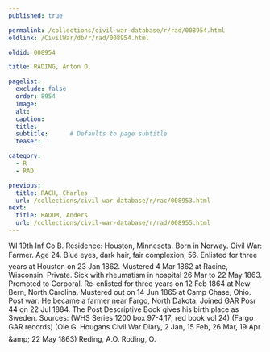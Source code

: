 ```yaml
---
published: true

permalink: /collections/civil-war-database/r/rad/008954.html
oldlink: /CivilWar/db/r/rad/008954.html

oldid: 008954

title: RADING, Anton O.

pagelist:
  exclude: false
  order: 8954
  image: 
  alt:
  caption:
  title:
  subtitle:      # Defaults to page subtitle
  teaser:

category: 
  - R 
  - RAD

previous:
  title: RACH, Charles
  url: /collections/civil-war-database/r/rac/008953.html  
next:
  title: RADUM, Anders
  url: /collections/civil-war-database/r/rad/008955.html   
---
```

WI 19th Inf Co B. Residence: Houston, Minnesota. Born in Norway. Civil War: Farmer. Age 24. Blue eyes, dark hair, fair complexion, 5&#146;6&#148;. Enlisted for three years at Houston on 23 Jan 1862. Mustered 4 Mar 1862 at Racine, Wisconsin. Private. Sick with rheumatism in hospital 26 Mar to 22 May 1863. Promoted to Corporal. Re-enlisted for three years on 12 Feb 1864 at New Bern, North Carolina. Mustered out on 14 Jun 1865 at Camp Chase, Ohio. Post war: He became a farmer near Fargo, North Dakota. Joined GAR Posr 44 on 22 Jul 1884. The Post Descriptive Book gives his birth place as Sweden. Sources: (WHS Series 1200 box 97-4,17; red book vol 24) (Fargo GAR records) (Ole G. Hougan&#146;s Civil War Diary, 2 Jan, 15 Feb, 26 Mar, 19 Apr &amp;amp; 22 May 1863) &#147;Reding, A.O.&#148; &#147;Roding, O.&#148;